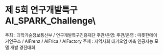 # 제 5회 연구개발특구 AI_SPARK_Challenge\

주최 : 과학기술정보통신부 / 연구개발특구진흥재단
주관/운영: 주관/운영 : 따뜻한메이커연구소 / AIFrenz / AIFrica / AIFactory
주제 : 지역사회 대기오염 예측 인공지능 모델 개발 경진대회
